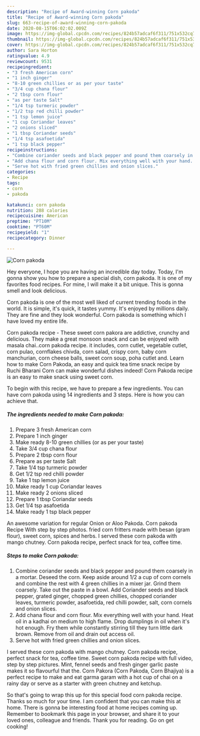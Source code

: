 ```yaml
---
description: "Recipe of Award-winning Corn pakoda"
title: "Recipe of Award-winning Corn pakoda"
slug: 663-recipe-of-award-winning-corn-pakoda
date: 2020-08-15T06:02:02.009Z
image: https://img-global.cpcdn.com/recipes/824b57adcaf6f311/751x532cq70/corn-pakoda-recipe-main-photo.jpg
thumbnail: https://img-global.cpcdn.com/recipes/824b57adcaf6f311/751x532cq70/corn-pakoda-recipe-main-photo.jpg
cover: https://img-global.cpcdn.com/recipes/824b57adcaf6f311/751x532cq70/corn-pakoda-recipe-main-photo.jpg
author: Sara Horton
ratingvalue: 4.9
reviewcount: 9531
recipeingredient:
- "3 fresh American corn"
- "1 inch ginger"
- "8-10 green chillies or as per your taste"
- "3/4 cup chana flour"
- "2 tbsp corn flour"
- "as per taste Salt"
- "1/4 tsp turmeric powder"
- "1/2 tsp red chilli powder"
- "1 tsp lemon juice"
- "1 cup Coriandar leaves"
- "2 onions sliced"
- "1 tbsp Coriandar seeds"
- "1/4 tsp asafoetida"
- "1 tsp black pepper"
recipeinstructions:
- "Combine coriander seeds and black pepper and pound them coarsely in a mortar. Deseed the corn. Keep aside around 1/2 a cup of corn cornels and combine the rest with 4 green chillies in a mixer jar. Grind them coarsely. Take out the paste in a bowl. Add Coriander seeds and black pepper, grated ginger, chopped green chillies, chopped coriander leaves, turmeric powder, asafoetida, red chilli powder, salt, corn cornels and onion slices."
- "Add chana flour and corn flour. Mix everything well with your hand. Heat oil in a kadhai on medium to high flame. Drop dumplings in oil when it&#39;s hot enough. Fry them while constantly stirring till they turn little dark brown. Remove from oil and drain out access oil."
- "Serve hot with fried green chillies and onion slices."
categories:
- Recipe
tags:
- corn
- pakoda

katakunci: corn pakoda 
nutrition: 288 calories
recipecuisine: American
preptime: "PT10M"
cooktime: "PT60M"
recipeyield: "1"
recipecategory: Dinner

---
```



![Corn pakoda](https://img-global.cpcdn.com/recipes/824b57adcaf6f311/751x532cq70/corn-pakoda-recipe-main-photo.jpg)

Hey everyone, I hope you are having an incredible day today. Today, I'm gonna show you how to prepare a special dish, corn pakoda. It is one of my favorites food recipes. For mine, I will make it a bit unique. This is gonna smell and look delicious.

Corn pakoda is one of the most well liked of current trending foods in the world. It is simple, it's quick, it tastes yummy. It's enjoyed by millions daily. They are fine and they look wonderful. Corn pakoda is something which I have loved my entire life.

Corn pakoda recipe - These sweet corn pakora are addictive, crunchy and delicious. They make a great monsoon snack and can be enjoyed with masala chai..corn pakoda recipe. it includes, corn cutlet, vegetable cutlet, corn pulao, cornflakes chivda, corn salad, crispy corn, baby corn manchurian, corn cheese balls, sweet corn soup, poha cutlet and. Learn how to make Corn Pakoda, an easy and quick tea time snack recipe by Ruchi Bharani Corn can make wonderful dishes indeed! Corn Pakoda recipe is an easy to make snack using sweet corn.


To begin with this recipe, we have to prepare a few ingredients. You can have corn pakoda using 14 ingredients and 3 steps. Here is how you can achieve that.

<!--inarticleads1-->

##### The ingredients needed to make Corn pakoda:

1. Prepare 3 fresh American corn
1. Prepare 1 inch ginger
1. Make ready 8-10 green chillies (or as per your taste)
1. Take 3/4 cup chana flour
1. Prepare 2 tbsp corn flour
1. Prepare as per taste Salt
1. Take 1/4 tsp turmeric powder
1. Get 1/2 tsp red chilli powder
1. Take 1 tsp lemon juice
1. Make ready 1 cup Coriandar leaves
1. Make ready 2 onions sliced
1. Prepare 1 tbsp Coriandar seeds
1. Get 1/4 tsp asafoetida
1. Make ready 1 tsp black pepper


An awesome variation for regular Onion or Aloo Pakoda. Corn pakoda Recipe With step by step photos. fried corn fritters made with besan (gram flour), sweet corn, spices and herbs. I served these corn pakoda with mango chutney. Corn pakoda recipe, perfect snack for tea, coffee time. 

<!--inarticleads2-->

##### Steps to make Corn pakoda:

1. Combine coriander seeds and black pepper and pound them coarsely in a mortar. Deseed the corn. Keep aside around 1/2 a cup of corn cornels and combine the rest with 4 green chillies in a mixer jar. Grind them coarsely. Take out the paste in a bowl. Add Coriander seeds and black pepper, grated ginger, chopped green chillies, chopped coriander leaves, turmeric powder, asafoetida, red chilli powder, salt, corn cornels and onion slices.
1. Add chana flour and corn flour. Mix everything well with your hand. Heat oil in a kadhai on medium to high flame. Drop dumplings in oil when it&#39;s hot enough. Fry them while constantly stirring till they turn little dark brown. Remove from oil and drain out access oil.
1. Serve hot with fried green chillies and onion slices.


I served these corn pakoda with mango chutney. Corn pakoda recipe, perfect snack for tea, coffee time. Sweet corn pakoda recipe with full video, step by step pictures. Mint, fennel seeds and fresh ginger garlic paste makes it so flavourful that the. Corn Pakora (Corn Pakoda, Corn Bhajiya) is a perfect recipe to make and eat garma garam with a hot cup of chai on a rainy day or serve as a starter with green chutney and ketchup. 

So that's going to wrap this up for this special food corn pakoda recipe. Thanks so much for your time. I am confident that you can make this at home. There is gonna be interesting food at home recipes coming up. Remember to bookmark this page in your browser, and share it to your loved ones, colleague and friends. Thank you for reading. Go on get cooking!
